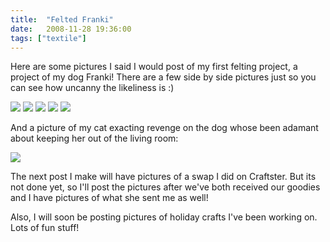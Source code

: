 ```yaml
---
title:  "Felted Franki"
date:   2008-11-28 19:36:00
tags: ["textile"]
---
```


Here are some pictures I said I would post of my first felting project, a project of my dog Franki! There are a few side by side pictures just so you can see how uncanny the likeliness is :)


<img src="/uploads/2008/2955089723_5bc92b00f1.jpg">
<img src="/uploads/2008/2955086477_0fd6c539ce.jpg">
<img src="/uploads/2008/2955088213_2f7d144789.jpg">
<img src="/uploads/2008/2955088889_5550c9abc4.jpg">
<img src="/uploads/2008/2955934796_804ae17509.jpg">


And a picture of my cat exacting revenge on the dog whose been adamant about keeping her out of the living room:


<img src="/uploads/2008/2955931150_2d5679e551.jpg">


The next post I make will have pictures of a swap I did on Craftster. But its not done yet, so I'll post the pictures after we've both received our goodies and I have pictures of what she sent me as well!

Also, I will soon be posting pictures of holiday crafts I've been working on. Lots of fun stuff!
